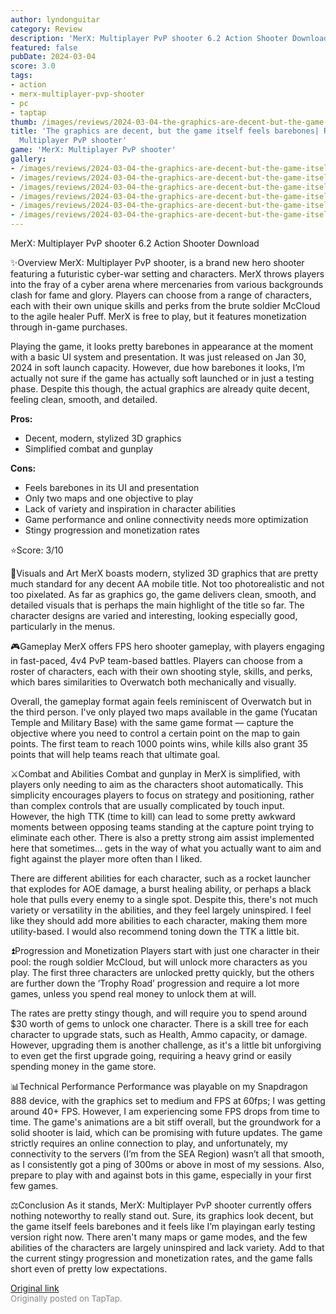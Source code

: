 ```yaml
---
author: lyndonguitar
category: Review
description: 'MerX: Multiplayer PvP shooter 6.2 Action Shooter Download'
featured: false
pubDate: 2024-03-04
score: 3.0
tags:
- action
- merx-multiplayer-pvp-shooter
- pc
- taptap
thumb: /images/reviews/2024-03-04-the-graphics-are-decent-but-the-game-itself-feels-barebones-review---merx-multiplayer-pvp-0.avif
title: 'The graphics are decent, but the game itself feels barebones| Review - MerX:
  Multiplayer PvP shooter'
game: 'MerX: Multiplayer PvP shooter'
gallery:
- /images/reviews/2024-03-04-the-graphics-are-decent-but-the-game-itself-feels-barebones-review---merx-multiplayer-pvp-0.avif
- /images/reviews/2024-03-04-the-graphics-are-decent-but-the-game-itself-feels-barebones-review---merx-multiplayer-pvp-1.avif
- /images/reviews/2024-03-04-the-graphics-are-decent-but-the-game-itself-feels-barebones-review---merx-multiplayer-pvp-2.avif
- /images/reviews/2024-03-04-the-graphics-are-decent-but-the-game-itself-feels-barebones-review---merx-multiplayer-pvp-3.avif
- /images/reviews/2024-03-04-the-graphics-are-decent-but-the-game-itself-feels-barebones-review---merx-multiplayer-pvp-4.avif
- /images/reviews/2024-03-04-the-graphics-are-decent-but-the-game-itself-feels-barebones-review---merx-multiplayer-pvp-5.avif
---
```

MerX: Multiplayer PvP shooter
6.2
Action
Shooter
Download

✨Overview
MerX: Multiplayer PvP shooter, is a brand new hero shooter featuring a futuristic cyber-war setting and characters. MerX throws players into the fray of a cyber arena where mercenaries from various backgrounds clash for fame and glory. Players can choose from a range of characters, each with their own unique skills and perks from the brute soldier McCloud to the agile healer Puff. MerX is free to play, but it features monetization through in-game purchases.

Playing the game, it looks pretty barebones in appearance at the moment with a basic UI system and presentation. It was just released on Jan 30, 2024 in soft launch capacity. However, due how barebones it looks, I’m actually not sure if the game has actually soft launched or in just a testing phase. Despite this though, the actual graphics are already quite decent, feeling clean, smooth, and detailed.


**Pros:**
- Decent, modern, stylized 3D graphics
- Simplified combat and gunplay



**Cons:**
- Feels barebones in its UI and presentation
- Only two maps and one objective to play
- Lack of variety and inspiration in character abilities
- Game performance and online connectivity needs more optimization
- Stingy progression and monetization rates


⭐️Score: 3/10

🎨Visuals and Art
MerX boasts modern, stylized 3D graphics that are pretty much standard for any decent AA mobile title. Not too photorealistic and not too pixelated. As far as graphics go, the game delivers clean, smooth, and detailed visuals that is perhaps the main highlight of the title so far. The character designs are varied and interesting, looking especially good, particularly in the menus.

🎮Gameplay
MerX offers FPS hero shooter gameplay, with players engaging in fast-paced, 4v4 PvP team-based battles. Players can choose from a roster of characters, each with their own shooting style, skills, and perks, which bares similarities to Overwatch both mechanically and visually.

Overall, the gameplay format again feels reminiscent of Overwatch but in the third person. I've only played two maps available in the game (Yucatan Temple and Military Base) with the same game format — capture the objective where you need to control a certain point on the map to gain points. The first team to reach 1000 points wins, while kills also grant 35 points that will help teams reach that ultimate goal.

⚔️Combat and Abilities
Combat and gunplay in MerX is simplified, with players only needing to aim as the characters shoot automatically. This simplicity encourages players to focus on strategy and positioning, rather than complex controls that are usually complicated by touch input. However, the high TTK (time to kill) can lead to some pretty awkward moments between opposing teams standing at the capture point trying to eliminate each other. There is also a pretty strong aim assist implemented here that sometimes... gets in the way of what you actually want to aim and fight against the player more often than I liked.

There are different abilities for each character, such as a rocket launcher that explodes for AOE damage, a burst healing ability, or perhaps a black hole that pulls every enemy to a single spot. Despite this, there's not much variety or versatility in the abilities, and they feel largely uninspired. I feel like they should add more abilities to each character, making them more utility-based. I would also recommend toning down the TTK a little bit.

⏫Progression and Monetization
Players start with just one character in their pool: the rough soldier McCloud, but will unlock more characters as you play. The first three characters are unlocked pretty quickly, but the others are further down the ‘Trophy Road’ progression and require a lot more games, unless you spend real money to unlock them at will.

The rates are pretty stingy though, and will require you to spend around $30 worth of gems to unlock one character. There is a skill tree for each character to upgrade stats, such as Health, Ammo capacity, or damage. However, upgrading them is another challenge, as it's a little bit unforgiving to even get the first upgrade going, requiring a heavy grind or easily spending money in the game store.

📊Technical Performance
Performance was playable on my Snapdragon 888 device, with the graphics set to medium and FPS at 60fps; I was getting around 40+ FPS. However, I am experiencing some FPS drops from time to time. The game's animations are a bit stiff overall, but the groundwork for a solid shooter is laid, which can be promising with future updates. The game strictly requires an online connection to play, and unfortunately, my connectivity to the servers (I’m from the SEA Region) wasn’t all that smooth, as I consistently got a ping of 300ms or above in most of my sessions. Also, prepare to play with and against bots in this game, especially in your first few games.

⚖️Conclusion
As it stands, MerX: Multiplayer PvP shooter currently offers nothing noteworthy to really stand out. Sure, its graphics look decent, but the game itself feels barebones and it feels like I’m playingan early testing version right now. There aren't many maps or game modes, and the few abilities of the characters are largely uninspired and lack variety. Add to that the current stingy progression and monetization rates, and the game falls short even of pretty low expectations.

[Original link](https://www.taptap.io/post/7083261)<br><span style="font-size: 0.95em; color: #888;">Originally posted on TapTap.</span>